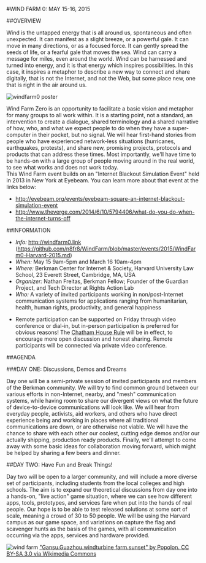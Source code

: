 #WIND FARM 0: MAY 15-16, 2015

##OVERVIEW

Wind is the untapped energy that is all around us, spontaneous and often unexpected. It can manifest as a slight breeze, or a powerful gale. It can move in many directions, or as a focused force. It can gently spread the seeds of life, or a fearful gale that moves the sea. Wind can carry a message for miles, even around the world. Wind can be harnessed and turned into energy, and it is that energy which inspires possibilities. In this case, it inspires a metaphor to describe a new way to connect and share digitally, that is not the Internet, and not the Web, but some place new, one that is right in the air around us. 

![windfarm0 poster](https://raw.githubusercontent.com/n8fr8/WindFarm/master/events/2015/WindFarm0-May15-16-2015.png)

Wind Farm Zero is an opportunity to facilitate a basic vision and metaphor for many groups to all work within. It is a starting point, not a standard, an intervention to create a dialogue, shared terminology and a shared narrative of how, who, and what we expect people to do when they have a super-computer in their pocket, but no signal. We will hear first-hand stories from people who have experienced network-less situations (hurricanes, earthquakes, protests), and share new, promising projects, protocols and products that can address these times. Most importantly, we'll have time to be hands-on with a large group of people moving around in the real world, to see what works and does not work today.  
This Wind Farm event builds on an "Internet Blackout Simulation Event" held in 2013 in New York at Eyebeam. You can learn more about that event at the links below:
- http://eyebeam.org/events/eyebeam-square-an-internet-blackout-simulation-event
- http://www.theverge.com/2014/6/10/5794406/what-do-you-do-when-the-internet-turns-off

##INFORMATION

- *Info:* http://windfarm0.link (https://github.com/n8fr8/WindFarm/blob/master/events/2015/WindFarm0-Harvard-2015.md)
- *When:* May 15 9am-5pm and March 16 10am-4pm
- *Where:* Berkman Center for Internet & Society, Harvard University Law School, 23 Everett Street, Cambridge, MA, USA 
- *Organizer:* Nathan Freitas, Berkman Fellow; Founder of the Guardian Project, and Tech Director at Rights Action Lab
- *Who:* A variety of invited participants working in non/post-Internet communication systems for applications ranging from humanitarian, health, human rights, productivity, and general happiness
* Remote participation can be supported on Friday through video conference or dial-in, but in-person participation is preferred for obvious reasons! The [Chatham House Rule](http://www.chathamhouse.org/about/chatham-house-rule) will be in effect, to encourage more open discussion and honest sharing. Remote participants will be connected via private video conference.

##AGENDA

###DAY ONE: Discussions, Demos and Dreams

Day one will be a semi-private session of invited participants and members of the Berkman community. We will try to find common ground between our various efforts in non-Internet, nearby, and "mesh" communication systems, while having room to share our divergent views on what the future of device-to-device communications will look like. We will hear from everyday people, activists, aid workers, and others who have direct experience being and working in places where all traditional communications are down, or are otherwise not viable. We will have the chance to share with each other our coolest, cutting edge demos and/or our actually shipping, production ready products. Finally, we'll attempt to come away with some basic ideas for collaboration moving forward, which might be helped by sharing a few beers and dinner.
   
##DAY TWO: Have Fun and Break Things!

Day two will be open to a larger community, and will include a more diverse set of participants, including students from the local colleges and high schools. The aim is to expand our theoretical discussions from day one into a hands-on, "live action" game situation, where we can see how different apps, tools, prototypes, and services fare when put into the hands of real people. Our hope is to be able to test released solutions at some sort of scale, meaning a crowd of 30 to 50 people. We will be using the Harvard campus as our game space, and variations on capture the flag and scavenger hunts as the basis of the games, with all communication occurring via the apps, services and hardware provided.  

![wind farm](http://upload.wikimedia.org/wikipedia/commons/thumb/3/32/Gansu.Guazhou.windturbine_farm.sunset.jpg/1920px-Gansu.Guazhou.windturbine_farm.sunset.jpg)
["Gansu.Guazhou.windturbine farm.sunset" by Popolon. CC BY-SA 3.0 via Wikimedia Commons](http://commons.wikimedia.org/wiki/File:Gansu.Guazhou.windturbine_farm.sunset.jpg#/media/File:Gansu.Guazhou.windturbine_farm.sunset.jpg)
